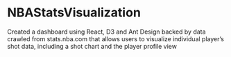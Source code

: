 # NBAStatsVisualization
Created a dashboard using React, D3 and Ant Design backed by data crawled from stats.nba.com that allows users to visualize individual player’s shot data, including a shot chart and the player profile view
